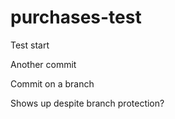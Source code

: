 # purchases-test

Test start

Another commit

Commit on a branch

Shows up despite branch protection?

